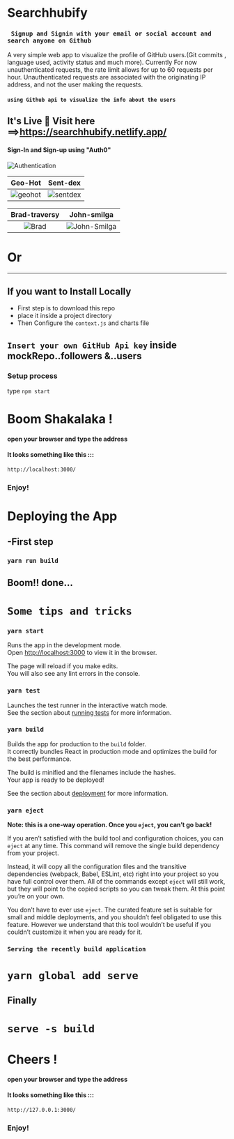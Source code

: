 # Searchhubify 
### ``` Signup and Signin with your email or social account and search anyone on Github```

A very simple web app to visualize the profile of GitHub users.(Git commits , language used, activity status and much more). Currently For now unauthenticated requests, the rate limit allows for up to 60 requests per hour. Unauthenticated requests are associated with the originating IP address, and not the user making the requests.

#### ```using Github api to visualize the info about the users```

## It's Live 🎉 Visit here ==>https://searchhubify.netlify.app/



#### Sign-In and Sign-up using "Auth0" 

![Authentication](https://user-images.githubusercontent.com/37651620/88461843-e770d780-cec6-11ea-850a-669e16e8e870.gif)


Geo-Hot          |  Sent-dex                             
:----------------------------:|:--------------------------------------:
![geohot](https://user-images.githubusercontent.com/37651620/88462181-22740a80-cec9-11ea-940e-a1a41e6b2c5e.gif)| ![sentdex](https://user-images.githubusercontent.com/37651620/88462441-007b8780-cecb-11ea-836b-3110a2608cca.gif)

Brad-traversy    | John-smilga
:------------------:|:-----------------:
![Brad](https://user-images.githubusercontent.com/37651620/88462799-c95aa580-cecd-11ea-9d43-84a1668775c0.gif) | ![John-Smilga](https://user-images.githubusercontent.com/37651620/88462587-32411e00-cecc-11ea-8ae7-96360f056af9.gif)


# Or 
---
## If you want to Install Locally
- First step is to download this repo 
- place it inside a project directory 
- Then Configure the `context.js` and charts file 

## `Insert your own GitHub Api key` inside mockRepo..followers &..users

### Setup process
type `npm start`

# Boom Shakalaka !
#### open your browser and type the address 
#### It looks something like this :::
~~~bash
http://localhost:3000/
~~~
### Enjoy!

# Deploying the App

## -First step 
### `yarn run build`

## Boom!! done...

# `Some tips and tricks`
### `yarn start`

Runs the app in the development mode.<br />
Open [http://localhost:3000](http://localhost:3000) to view it in the browser.

The page will reload if you make edits.<br />
You will also see any lint errors in the console.

### `yarn test`

Launches the test runner in the interactive watch mode.<br />
See the section about [running tests](https://facebook.github.io/create-react-app/docs/running-tests) for more information.

### `yarn build`

Builds the app for production to the `build` folder.<br />
It correctly bundles React in production mode and optimizes the build for the best performance.

The build is minified and the filenames include the hashes.<br />
Your app is ready to be deployed!

See the section about [deployment](https://facebook.github.io/create-react-app/docs/deployment) for more information.

### `yarn eject`

**Note: this is a one-way operation. Once you `eject`, you can’t go back!**

If you aren’t satisfied with the build tool and configuration choices, you can `eject` at any time. This command will remove the single build dependency from your project.

Instead, it will copy all the configuration files and the transitive dependencies (webpack, Babel, ESLint, etc) right into your project so you have full control over them. All of the commands except `eject` will still work, but they will point to the copied scripts so you can tweak them. At this point you’re on your own.

You don’t have to ever use `eject`. The curated feature set is suitable for small and middle deployments, and you shouldn’t feel obligated to use this feature. However we understand that this tool wouldn’t be useful if you couldn’t customize it when you are ready for it.


### `Serving the recently build application`
# `yarn global add serve`

## Finally
# `serve -s build`

# Cheers !
#### open your browser and type the address 
#### It looks something like this :::
~~~bash
http://127.0.0.1:3000/
~~~
### Enjoy!

